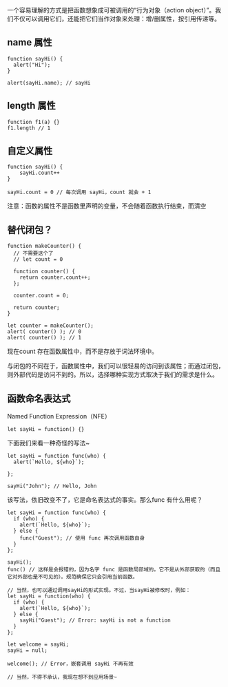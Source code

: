 一个容易理解的方式是把函数想象成可被调用的“行为对象（action object）”。我们不仅可以调用它们，还能把它们当作对象来处理：增/删属性，按引用传递等。

## name 属性
```
function sayHi() {
  alert("Hi");
}

alert(sayHi.name); // sayHi
```

## length 属性
```
function f1(a) {}
f1.length // 1
```

## 自定义属性
```
function sayHi() {
    sayHi.count++ 
}

sayHi.count = 0 // 每次调用 sayHi，count 就会 + 1

```
注意：函数的属性不是函数里声明的变量，不会随着函数执行结束，而清空

## 替代闭包？
```
function makeCounter() {
  // 不需要这个了
  // let count = 0

  function counter() {
    return counter.count++;
  };

  counter.count = 0;

  return counter;
}

let counter = makeCounter();
alert( counter() ); // 0
alert( counter() ); // 1
```
现在count 存在函数属性中，而不是存放于词法环境中。

与闭包的不同在于，函数属性中，我们可以很轻易的访问到该属性；而通过闭包，则外部代码是访问不到的。所以，选择哪种实现方式取决于我们的需求是什么。

## 函数命名表达式
Named Function Expression（NFE）
```
let sayHi = function() {}
```
下面我们来看一种奇怪的写法~
```
let sayHi = function func(who) {
  alert(`Hello, ${who}`);

};

sayHi("John"); // Hello, John
```
该写法，依旧改变不了，它是命名表达式的事实。那么func 有什么用呢？
```
let sayHi = function func(who) {
  if (who) {
    alert(`Hello, ${who}`);
  } else {
    func("Guest"); // 使用 func 再次调用函数自身
  }
};

sayHi();
func() // 这样是会报错的，因为名字 func 是函数局部域的。它不是从外部获取的（而且它对外部也是不可见的）。规范确保它只会引用当前函数。

// 当然，也可以通过调用sayHi的形式实现。不过，当sayHi被修改时，例如：
let sayHi = function(who) {
  if (who) {
    alert(`Hello, ${who}`);
  } else {
    sayHi("Guest"); // Error: sayHi is not a function
  }
};

let welcome = sayHi;
sayHi = null;

welcome(); // Error，嵌套调用 sayHi 不再有效

// 当然，不得不承认，我现在想不到应用场景~
```
